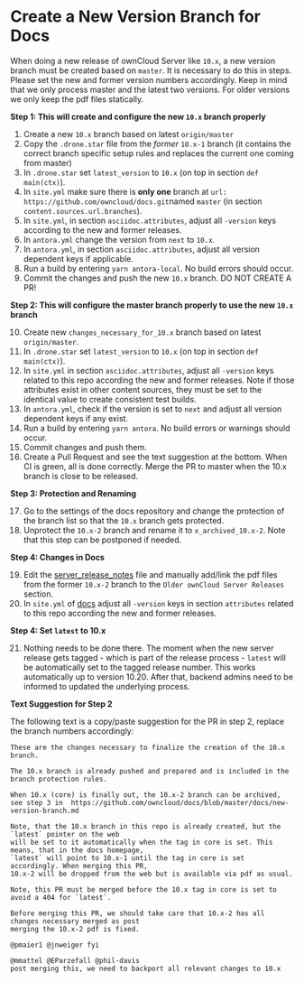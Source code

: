 # Create a New Version Branch for Docs

When doing a new release of ownCloud Server like `10.x`, a new version branch must be created based on `master`. It is necessary to do this in steps. Please set the new and former version numbers accordingly. Keep in mind that we only process master and the latest two versions. For older versions we only keep the pdf files statically.

**Step 1: This will create and configure the new `10.x` branch properly**

1.  Create a new `10.x` branch based on latest `origin/master`
2.  Copy the `.drone.star` file from the _former_ `10.x-1` branch
    (it contains the correct branch specific setup rules and replaces the current one coming from master)
3.  In `.drone.star` set `latest_version` to `10.x` (on top in section `def main(ctx)`).
4.  In `site.yml` make sure there is **only one** branch at `url: https://github.com/owncloud/docs.git`named `master` (in section `content.sources.url.branches`).
5.  In `site.yml`, in section `asciidoc.attributes`, adjust all `-version` keys according to the new and former releases.
6.  In `antora.yml` change the version from `next` to `10.x`.
7.  In `antora.yml`, in section `asciidoc.attributes`, adjust all version dependent keys if applicable.
8.  Run a build by entering `yarn antora-local`. No build errors should occur.
9.  Commit the changes and push the new `10.x` branch. DO NOT CREATE A PR!

**Step 2: This will configure the master branch properly to use the new `10.x` branch**

10. Create new `changes_necessary_for_10.x` branch based on latest `origin/master`.
11. In `.drone.star` set `latest_version` to `10.x` (on top in section `def main(ctx)`).
12. In `site.yml` in section `asciidoc.attributes`, adjust all `-version` keys related to this repo according the new and former releases. Note if those attributes exist in other content sources, they must be set to the identical value to create consistent test builds.
13. In `antora.yml`, check if the version is set to `next` and adjust all version dependent keys if any exist.
14. Run a build by entering `yarn antora`. No build errors or warnings should occur.
15. Commit changes and push them.
16. Create a Pull Request and see the text suggestion at the bottom. When CI is green, all is done correctly. Merge the PR to master when the 10.x branch is close to be released.

**Step 3: Protection and Renaming**

17. Go to the settings of the docs repository and change the protection of the branch list so that
    the `10.x` branch gets protected.
18. Unprotect the `10.x-2` branch and rename it to `x_archived_10.x-2`. Note that this step can be postponed if needed.

**Step 4: Changes in Docs**

19.  Edit the [server_release_notes](https://github.com/owncloud/docs/blob/master/modules/ROOT/pages/server_release_notes.adoc) file and manually add/link the pdf files from the former `10.x-2` branch to the `Older ownCloud Server Releases` section.
20. In `site.yml` of [docs](https://github.com/owncloud/docs/blob/master/site.yml) adjust all `-version` keys in section `attributes` related to this repo according the new and former releases.

**Step 4: Set `latest` to 10.x**

21. Nothing needs to be done there. The moment when the new server release gets tagged - which is part of the release process - `latest` will be automatically set to the tagged release number. This works automatically up to version 10.20. After that, backend admins need to be informed to updated the underlying process.

**Text Suggestion for Step 2**

The following text is a copy/paste suggestion for the PR in step 2, replace the branch numbers accordingly:
```
These are the changes necessary to finalize the creation of the 10.x branch.

The 10.x branch is already pushed and prepared and is included in the branch protection rules.

When 10.x (core) is finally out, the 10.x-2 branch can be archived,
see step 3 in  https://github.com/owncloud/docs/blob/master/docs/new-version-branch.md

Note, that the 10.x branch in this repo is already created, but the `latest` pointer on the web
will be set to it automatically when the tag in core is set. This means, that in the docs homepage,
`latest` will point to 10.x-1 until the tag in core is set accordingly. When merging this PR,
10.x-2 will be dropped from the web but is available via pdf as usual.

Note, this PR must be merged before the 10.x tag in core is set to avoid a 404 for `latest`.

Before merging this PR, we should take care that 10.x-2 has all changes necessary merged as post
merging the 10.x-2 pdf is fixed.

@pmaier1 @jnweiger fyi

@mmattel @EParzefall @phil-davis
post merging this, we need to backport all relevant changes to 10.x
```
